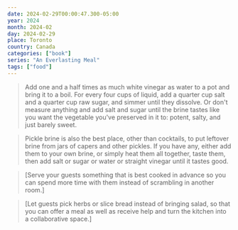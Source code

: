 ```yaml
---
date: 2024-02-29T00:00:47.300-05:00
year: 2024
month: 2024-02
day: 2024-02-29
place: Toronto
country: Canada
categories: ["book"]
series: "An Everlasting Meal"
tags: ["food"]
---
```

> Add one and a half times as much white
vinegar as water to a pot and bring it to a boil. For every four cups of liquid, add a quarter cup salt and a quarter cup raw sugar, and simmer until they dissolve. Or don't measure anything and add salt and sugar until the brine tastes like you want the vegetable you've preserved in it to: potent, salty, and just barely sweet.

> Pickle brine is also the best place, other than cocktails, to put leftover brine from jars of capers and other pickles. If you have any, either add them to your own brine, or simply heat them all together, taste them, then add salt or sugar or water or straight vinegar until it tastes good.

> [Serve your guests something that is best cooked in advance so you can spend more time with them instead of scrambling in another room.]

> [Let guests pick herbs or slice bread instead of bringing salad, so that you can offer a meal as well as receive help and turn the kitchen into a collaborative space.]
